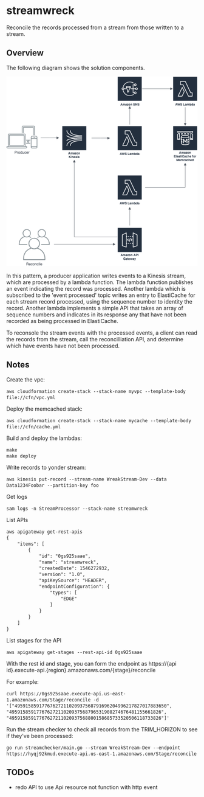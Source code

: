 # streamwreck

Reconcile the records processed from a stream from those written to a stream.

## Overview

The following diagram shows the solution components.

![](./Components.png)

In this pattern, a producer application writes events to a Kinesis stream, which are processed by a lambda function. The lambda function publishes an event indicating the record was processed. Another lambda which is subscribed to the 'event processed' topic writes an entry to ElastiCache for each stream record processed, using the sequence number to identity the record. Another lambda implements a simple API that takes an array of sequence numbers and indicates in its response any that have not been recorded as being processed in ElastiCache.

To reconsole the stream events with the processed events, a client can read the records from the stream, call the reconcilliation API, and determine which have events have not been processed.

## Notes

Create the vpc: 

```console
aws cloudformation create-stack --stack-name myvpc --template-body file://cfn/vpc.yml
```

Deploy the memcached stack:

```console
aws cloudformation create-stack --stack-name mycache --template-body file://cfn/cache.yml
```

Build and deploy the lambdas:

```console
make
make deploy
```

Write records to yonder stream:

```console
aws kinesis put-record --stream-name WreakStream-Dev --data Data1234Foobar --partition-key foo
```

Get logs

```console
sam logs -n StreamProcessor --stack-name streamwreck
```

List APIs

```console
aws apigateway get-rest-apis
{
    "items": [
        {
            "id": "0gs925saae",
            "name": "streamwreck",
            "createdDate": 1546272932,
            "version": "1.0",
            "apiKeySource": "HEADER",
            "endpointConfiguration": {
                "types": [
                    "EDGE"
                ]
            }
        }
    ]
}
```

List stages for the API

```console
aws apigateway get-stages --rest-api-id 0gs925saae
```

With the rest id and stage, you can form the endpoint as https://{api id}.execute-api.{region}.amazonaws.com/{stage}/reconcile

For example:

```console
curl https://0gs925saae.execute-api.us-east-1.amazonaws.com/Stage/reconcile -d '["49591585917767627211020937568791696204996217827017883650", "49591585917767627211020937568796531908274676481155661826", "49591585917767627211020937568800158685733520506118733826"]'
```

Run the stream checker to check all records from the TRIM_HORIZON to see if they've been processed:

```console
go run streamchecker/main.go --stream WreakStream-Dev --endpoint https://hyqj92kmud.execute-api.us-east-1.amazonaws.com/Stage/reconcile
```

## TODOs

* redo API to use Api resource not function with http event